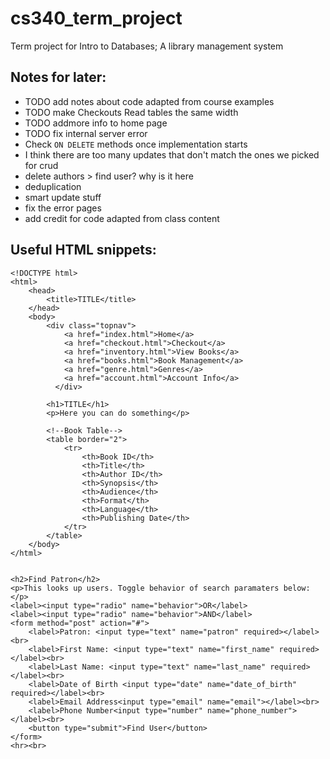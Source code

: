 # cs340_term_project
Term project for Intro to Databases; A library management system

## Notes for later:
- TODO add notes about code adapted from course examples
- TODO make Checkouts Read tables the same width
- TODO addmore info to home page
- TODO fix internal server error
- Check `ON DELETE` methods once implementation starts
- I think there are too many updates that don't match the ones we picked for crud
- delete authors > find user? why is it here
- deduplication
- smart update stuff
- fix the error pages
- add credit for code adapted from class content

## Useful HTML snippets:

```
<!DOCTYPE html>
<html>
    <head>
        <title>TITLE</title>
    </head>
    <body>
        <div class="topnav">
            <a href="index.html">Home</a>
            <a href="checkout.html">Checkout</a>
            <a href="inventory.html">View Books</a>
            <a href="books.html">Book Management</a>
            <a href="genre.html">Genres</a>
            <a href="account.html">Account Info</a>
          </div>

        <h1>TITLE</h1>
        <p>Here you can do something</p>

        <!--Book Table-->
        <table border="2">
            <tr>
                <th>Book ID</th>
                <th>Title</th>
                <th>Author ID</th>
                <th>Synopsis</th>
                <th>Audience</th>
                <th>Format</th>
                <th>Language</th>
                <th>Publishing Date</th>
            </tr>
        </table>
    </body>
</html>


<h2>Find Patron</h2>
<p>This looks up users. Toggle behavior of search paramaters below:</p>
<label><input type="radio" name="behavior">OR</label>
<label><input type="radio" name="behavior">AND</label>
<form method="post" action="#">
    <label>Patron: <input type="text" name="patron" required></label><br>
    <label>First Name: <input type="text" name="first_name" required></label><br>
    <label>Last Name: <input type="text" name="last_name" required></label><br>
    <label>Date of Birth <input type="date" name="date_of_birth" required></label><br>
    <label>Email Address<input type="email" name="email"></label><br>
    <label>Phone Number<input type="number" name="phone_number"></label><br>
    <button type="submit">Find User</button>
</form>
<hr><br>


```
